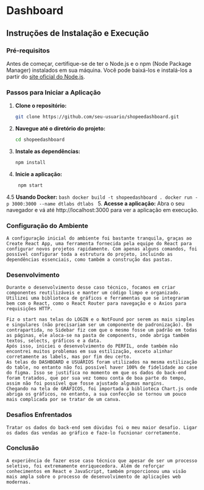 # Dashboard

## Instruções de Instalação e Execução

### Pré-requisitos

Antes de começar, certifique-se de ter o Node.js e o npm (Node Package Manager) instalados em sua máquina. Você pode baixá-los e instalá-los a partir do [site oficial do Node.js](https://nodejs.org/).

### Passos para Iniciar a Aplicação

1. **Clone o repositório:**
   ```bash
   git clone https://github.com/seu-usuario/shopeedashboard.git
   ```

2. **Navegue até o diretório do projeto:**
    ```bash
    cd shopeedashboard
    ```

3. **Instale as dependências:**
    ```bash
    npm install
    ```
4. **Inicie a aplicação:**
    ```bash
     npm start
     ```

4.5 **Usando Docker:**
    ```bash
     docker build -t shopeedashboard .
     docker run -p 3000:3000 --name dtlabs dtlabs
     ```
5. **Acesse a aplicação:**
    Abra o seu navegador e vá até http://localhost:3000 para ver a aplicação em execução.

### Configuração do Ambiente
    A configuração inicial do ambiente foi bastante tranquila, graças ao Create React App, uma ferramenta fornecida pela equipe do React para configurar novos projetos rapidamente. Com apenas alguns comandos, foi possível configurar toda a estrutura do projeto, incluindo as dependências essenciais, como também a construção das pastas.

### Desenvolvimento
    Durante o desenvolvimento desse caso técnico, focamos em criar componentes reutilizáveis e manter um código limpo e organizado. Utilizei uma biblioteca de gráficos e ferramentas que se integraram bem com o React, como o React Router para navegação e o Axios para requisições HTTP.

    Fiz o start nas telas do LOGIN e o NotFound por serem as mais simples e singulares (não precisariam ser um componente de padronização). Em contrapartida, no Sidebar fiz com que o mesmo fosse um padrão em todas as páginas, ele aloca-se na pasta de components, onde abriga também textos, selects, gráficos e a data. 
    Após isso, iniciei o desenvolvimento do PERFIL, onde também não encontrei muitos problemas em sua estilização, exceto alinhar corretamente as labels, mas por fim deu certo. 
    As telas do DASHBOARD e USUÁRIOS foram utilizados na mesma estilização do table, no entanto não foi possível haver 100% de fidelidade ao case do figma. Isso se justifica no momento em que os dados do back-end foram tratados, que por sua vez tomou conta de boa parte do tempo, assim não foi possível que fosse ajustado algumas margins. 
    Chegando na tela de GRÁFICOS, foi importada a biblioteca Chart.js onde abriga os gráficos, no entanto, a sua confecção se tornou um pouco mais complicada por se tratar de um canva.  


### Desafios Enfrentados
    Tratar os dados do back-end sem dúvidas foi o meu maior desafio. Ligar os dados das vendas ao gráfico e faze-lo fucnionar corretamente.

### Conclusão
    A experiência de fazer esse caso técnico que apesar de ser um processo seletivo, foi extremamente enriquecedora. Além de reforçar conhecimentos em React e JavaScript, também proporcionou uma visão mais ampla sobre o processo de desenvolvimento de aplicações web modernas. 
